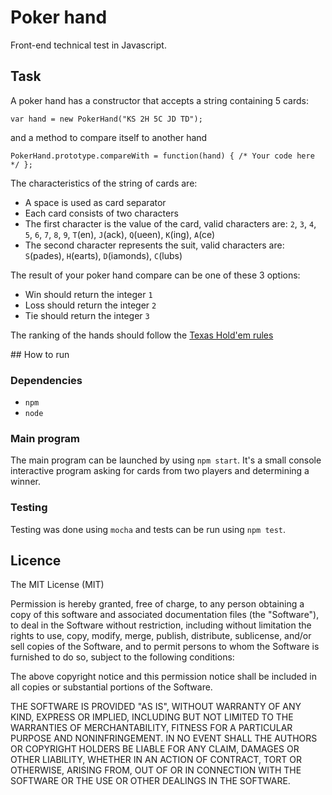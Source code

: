 # Poker hand

Front-end technical test in Javascript.

## Task

A poker hand has a constructor that accepts a string containing 5 cards: 

```
var hand = new PokerHand("KS 2H 5C JD TD");
```

and a method to compare itself to another hand

```
PokerHand.prototype.compareWith = function(hand) { /* Your code here */ };
```

The characteristics of the string of cards are:
* A space is used as card separator
* Each card consists of two characters
* The first character is the value of the card, valid characters are: `2`, `3`, `4`, `5`, `6`, `7`, `8`, `9`, `T`(en), `J`(ack), `Q`(ueen), `K`(ing), `A`(ce)
* The second character represents the suit, valid characters are: `S`(pades), `H`(earts), `D`(iamonds), `C`(lubs)

The result of your poker hand compare can be one of these 3 options:
* Win should return the integer `1`
* Loss should return the integer `2`
* Tie should return the integer `3`

The ranking of the hands should follow the [Texas Hold'em rules](http://freepokerhoney.com/website_images/8245/poker-strategy/poker-hand-rankings.png)

## How to run

### Dependencies

* `npm`
* `node`

### Main program

The main program can be launched by using `npm start`.
It's a small console interactive program asking for cards from two players and determining a winner.

### Testing

Testing was done using `mocha` and tests can be run using `npm test`.

## Licence

The MIT License (MIT)

Permission is hereby granted, free of charge, to any person obtaining a copy of this software and associated documentation files (the "Software"), to deal in the Software without restriction, including without limitation the rights to use, copy, modify, merge, publish, distribute, sublicense, and/or sell copies of the Software, and to permit persons to whom the Software is furnished to do so, subject to the following conditions:

The above copyright notice and this permission notice shall be included in all copies or substantial portions of the Software.

THE SOFTWARE IS PROVIDED "AS IS", WITHOUT WARRANTY OF ANY KIND, EXPRESS OR IMPLIED, INCLUDING BUT NOT LIMITED TO THE WARRANTIES OF MERCHANTABILITY, FITNESS FOR A PARTICULAR PURPOSE AND NONINFRINGEMENT. IN NO EVENT SHALL THE AUTHORS OR COPYRIGHT HOLDERS BE LIABLE FOR ANY CLAIM, DAMAGES OR OTHER LIABILITY, WHETHER IN AN ACTION OF CONTRACT, TORT OR OTHERWISE, ARISING FROM, OUT OF OR IN CONNECTION WITH THE SOFTWARE OR THE USE OR OTHER DEALINGS IN THE SOFTWARE.